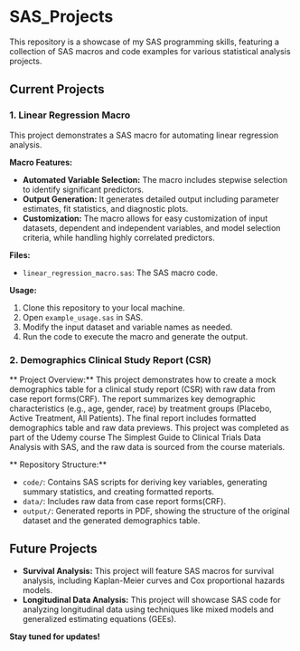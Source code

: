 # SAS_Projects

This repository is a showcase of my SAS programming skills, featuring a collection of SAS macros and code examples for various statistical analysis projects.

## Current Projects

### 1. Linear Regression Macro

This project demonstrates a SAS macro for automating linear regression analysis.

**Macro Features:**

* **Automated Variable Selection:** The macro includes stepwise selection to identify significant predictors.
* **Output Generation:** It generates detailed output including parameter estimates, fit statistics, and diagnostic plots.
* **Customization:** The macro allows for easy customization of input datasets, dependent and independent variables, and model selection criteria, while handling highly correlated predictors.

**Files:**
* `linear_regression_macro.sas`:  The SAS macro code.


**Usage:**
1.  Clone this repository to your local machine.
2.  Open `example_usage.sas` in SAS.
3.  Modify the input dataset and variable names as needed.
4.  Run the code to execute the macro and generate the output.


### 2. Demographics Clinical Study Report (CSR)

** Project Overview:**
This project demonstrates how to create a mock demographics table for a clinical study report (CSR) with raw data from case report forms(CRF). The report summarizes key demographic characteristics (e.g., age, gender, race) by treatment groups (Placebo, Active Treatment, All Patients). The final report includes formatted demographics table and raw data previews. This project was completed as part of the Udemy course The Simplest Guide to Clinical Trials Data Analysis with SAS, and the raw data is sourced from the course materials.

** Repository Structure:**
* `code/`: Contains SAS scripts for deriving key variables, generating summary statistics, and creating formatted reports.
* `data/`: Includes raw data from case report forms(CRF).
* `output/`: Generated reports in PDF, showing the structure of the original dataset and the generated demographics table. 


## Future Projects

* **Survival Analysis:**  This project will feature SAS macros for survival analysis, including Kaplan-Meier curves and Cox proportional hazards models.
* **Longitudinal Data Analysis:** This project will showcase SAS code for analyzing longitudinal data using techniques like mixed models and generalized estimating equations (GEEs).

**Stay tuned for updates!**
